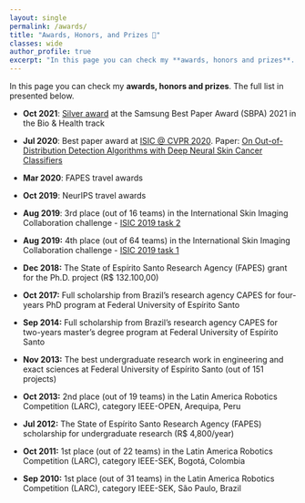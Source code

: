 ```yaml
---
layout: single
permalink: /awards/
title: "Awards, Honors, and Prizes 🏅"
classes: wide
author_profile: true
excerpt: "In this page you can check my **awards, honors and prizes**. The full list in presented below"
---
```


In this page you can check my **awards, honors and prizes**. The full list in presented below.

+ **Oct 2021**: [Silver award](https://www.linkedin.com/feed/update/urn:li:share:6907384896474742785?utm_source=linkedin_share&utm_medium=member_desktop_share&utm_content=post) at the Samsung Best Paper Award (SBPA) 2021 in the Bio & Health track

+ **Jul 2020**: Best paper award at [ISIC @ CVPR 2020](https://workshop2020.isic-archive.com/). Paper: [On Out-of-Distribution Detection Algorithms with Deep Neural Skin Cancer Classifiers](https://openaccess.thecvf.com/content_CVPRW_2020/papers/w42/Pacheco_On_Out-of-Distribution_Detection_Algorithms_With_Deep_Neural_Skin_Cancer_Classifiers_CVPRW_2020_paper.pdf)

+ **Mar 2020**: FAPES travel awards

+ **Oct 2019**: NeurIPS travel awards

+ **Aug 2019**: 3rd place (out of 16 teams) in the International Skin Imaging Collaboration challenge - [ISIC 2019 task 2](https://challenge.isic-archive.com/leaderboards/2019/)

+ **Aug 2019:** 4th place (out of 64 teams) in the International Skin Imaging Collaboration challenge - [ISIC 2019 task 1](https://challenge.isic-archive.com/leaderboards/2019/)

+ **Dec 2018:** The State of Espírito Santo Research Agency (FAPES) grant for the Ph.D. project (R\$ 132.100,00)

+ **Oct 2017:** Full scholarship from Brazil’s research agency CAPES for four-years PhD program at Federal University of Espírito Santo

+ **Sep 2014:** Full scholarship from Brazil’s research agency CAPES for two-years master’s degree program at Federal University of Espírito Santo

+ **Nov 2013:** The best undergraduate research work in engineering and exact sciences at Federal University of Espírito Santo (out of 151 projects)

+ **Oct 2013:** 2nd place (out of 19 teams) in the Latin America Robotics Competition (LARC), category IEEE-OPEN, Arequipa, Peru

+ **Jul 2012:** The State of Espírito Santo Research Agency (FAPES) scholarship for undergraduate research (R\$ 4,800/year)

+ **Oct 2011:** 1st place (out of 22 teams) in the Latin America Robotics Competition (LARC), category IEEE-SEK, Bogotá, Colombia

+ **Sep 2010:** 1st place (out of 31 teams) in the Latin America Robotics Competition (LARC), category IEEE-SEK, São Paulo, Brazil






 




















